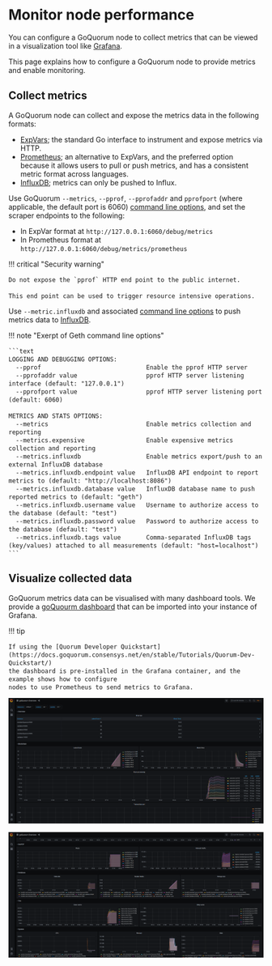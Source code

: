 # Monitor node performance

You can configure a GoQuorum node to collect metrics that can be viewed in a visualization tool
like [Grafana].

This page explains how to configure a GoQuorum node to provide metrics and enable monitoring.

## Collect metrics

A GoQuorum node can collect and expose the metrics data in the following formats:

- [ExpVars]; the standard Go interface to instrument and expose metrics via HTTP.
- [Prometheus]; an alternative to ExpVars, and the preferred option because it allows users to
    pull or push metrics, and has a consistent metric format across languages.
- [InfluxDB]; metrics can only be pushed to Influx.

Use GoQuorum `--metrics`, `--pprof`, `--pprofaddr` and `pprofport`
(where applicable, the default port is 6060) [command line options], and set the scraper endpoints
to the following:

* In ExpVar format at `http://127.0.0.1:6060/debug/metrics`
* In Prometheus format at `http://127.0.0.1:6060/debug/metrics/prometheus`

!!! critical "Security warning"

    Do not expose the `pprof` HTTP end point to the public internet.

    This end point can be used to trigger resource intensive operations.

Use `--metric.influxdb` and associated [command line options] to push metrics data to [InfluxDB].

!!! note "Exerpt of Geth command line options"

    ```text
    LOGGING AND DEBUGGING OPTIONS:
      --pprof                             Enable the pprof HTTP server
      --pprofaddr value                   pprof HTTP server listening interface (default: "127.0.0.1")
      --pprofport value                   pprof HTTP server listening port (default: 6060)

    METRICS AND STATS OPTIONS:
      --metrics                           Enable metrics collection and reporting
      --metrics.expensive                 Enable expensive metrics collection and reporting
      --metrics.influxdb                  Enable metrics export/push to an external InfluxDB database
      --metrics.influxdb.endpoint value   InfluxDB API endpoint to report metrics to (default: "http://localhost:8086")
      --metrics.influxdb.database value   InfluxDB database name to push reported metrics to (default: "geth")
      --metrics.influxdb.username value   Username to authorize access to the database (default: "test")
      --metrics.influxdb.password value   Password to authorize access to the database (default: "test")
      --metrics.influxdb.tags value       Comma-separated InfluxDB tags (key/values) attached to all measurements (default: "host=localhost")
    ```

## Visualize collected data

GoQuorum metrics data can be visualised with many dashboard tools. We provide a
[goQuourm dashboard](https://grafana.com/grafana/dashboards/14360) that can be imported into your
instance of Grafana.

!!! tip

    If using the [Quorum Developer Quickstart](https://docs.goquorum.consensys.net/en/stable/Tutorials/Quorum-Dev-Quickstart/)
    the dashboard is pre-installed in the Grafana container, and the example shows how to configure
    nodes to use Prometheus to send metrics to Grafana.

![Grafana system, network and chain infos screenshot](../../images/dashboard_grafana_1.png)

![Grafana detailed chain infos screenshot](../../images/dashboard_grafana_2.png)

[Grafana]: https://grafana.com/
[ExpVars]: https://golang.org/pkg/expvar/
[Prometheus]: https://prometheus.io/
[InfluxDB]: https://www.influxdata.com/products/influxdb-overview/
[command line options]: https://geth.ethereum.org/docs/interface/command-line-options
